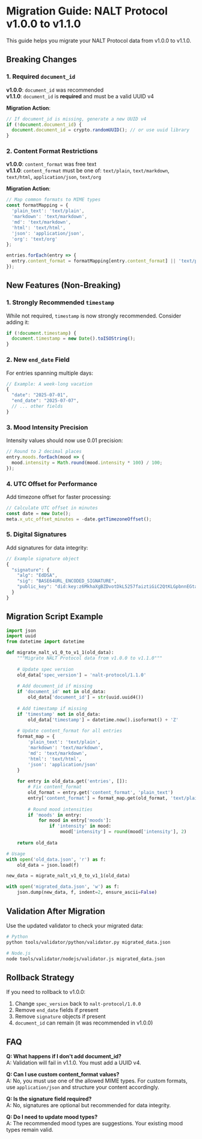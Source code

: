 # Migration Guide: NALT Protocol v1.0.0 to v1.1.0

This guide helps you migrate your NALT Protocol data from v1.0.0 to v1.1.0.

## Breaking Changes

### 1. Required `document_id`
**v1.0.0**: `document_id` was recommended  
**v1.1.0**: `document_id` is **required** and must be a valid UUID v4

**Migration Action**:
```javascript
// If document_id is missing, generate a new UUID v4
if (!document.document_id) {
  document.document_id = crypto.randomUUID(); // or use uuid library
}
```

### 2. Content Format Restrictions
**v1.0.0**: `content_format` was free text  
**v1.1.0**: `content_format` must be one of: `text/plain`, `text/markdown`, `text/html`, `application/json`, `text/org`

**Migration Action**:
```javascript
// Map common formats to MIME types
const formatMapping = {
  'plain_text': 'text/plain',
  'markdown': 'text/markdown',
  'md': 'text/markdown',
  'html': 'text/html',
  'json': 'application/json',
  'org': 'text/org'
};

entries.forEach(entry => {
  entry.content_format = formatMapping[entry.content_format] || 'text/plain';
});
```

## New Features (Non-Breaking)

### 1. Strongly Recommended `timestamp`
While not required, `timestamp` is now strongly recommended. Consider adding it:

```javascript
if (!document.timestamp) {
  document.timestamp = new Date().toISOString();
}
```

### 2. New `end_date` Field
For entries spanning multiple days:

```javascript
// Example: A week-long vacation
{
  "date": "2025-07-01",
  "end_date": "2025-07-07",
  // ... other fields
}
```

### 3. Mood Intensity Precision
Intensity values should now use 0.01 precision:

```javascript
// Round to 2 decimal places
entry.moods.forEach(mood => {
  mood.intensity = Math.round(mood.intensity * 100) / 100;
});
```

### 4. UTC Offset for Performance
Add timezone offset for faster processing:

```javascript
// Calculate UTC offset in minutes
const date = new Date();
meta.x_utc_offset_minutes = -date.getTimezoneOffset();
```

### 5. Digital Signatures
Add signatures for data integrity:

```javascript
// Example signature object
{
  "signature": {
    "alg": "EdDSA",
    "sig": "BASE64URL_ENCODED_SIGNATURE",
    "public_key": "did:key:z6MkhaXgBZDvotDkL5257faiztiGiC2QtKLGpbnnEGta2doK"
  }
}
```

## Migration Script Example

```python
import json
import uuid
from datetime import datetime

def migrate_nalt_v1_0_to_v1_1(old_data):
    """Migrate NALT Protocol data from v1.0.0 to v1.1.0"""
    
    # Update spec version
    old_data['spec_version'] = 'nalt-protocol/1.1.0'
    
    # Add document_id if missing
    if 'document_id' not in old_data:
        old_data['document_id'] = str(uuid.uuid4())
    
    # Add timestamp if missing
    if 'timestamp' not in old_data:
        old_data['timestamp'] = datetime.now().isoformat() + 'Z'
    
    # Update content_format for all entries
    format_map = {
        'plain_text': 'text/plain',
        'markdown': 'text/markdown',
        'md': 'text/markdown',
        'html': 'text/html',
        'json': 'application/json'
    }
    
    for entry in old_data.get('entries', []):
        # Fix content_format
        old_format = entry.get('content_format', 'plain_text')
        entry['content_format'] = format_map.get(old_format, 'text/plain')
        
        # Round mood intensities
        if 'moods' in entry:
            for mood in entry['moods']:
                if 'intensity' in mood:
                    mood['intensity'] = round(mood['intensity'], 2)
    
    return old_data

# Usage
with open('old_data.json', 'r') as f:
    old_data = json.load(f)

new_data = migrate_nalt_v1_0_to_v1_1(old_data)

with open('migrated_data.json', 'w') as f:
    json.dump(new_data, f, indent=2, ensure_ascii=False)
```

## Validation After Migration

Use the updated validator to check your migrated data:

```bash
# Python
python tools/validator/python/validator.py migrated_data.json

# Node.js
node tools/validator/nodejs/validator.js migrated_data.json
```

## Rollback Strategy

If you need to rollback to v1.0.0:

1. Change `spec_version` back to `nalt-protocol/1.0.0`
2. Remove `end_date` fields if present
3. Remove `signature` objects if present
4. `document_id` can remain (it was recommended in v1.0.0)

## FAQ

**Q: What happens if I don't add document_id?**  
A: Validation will fail in v1.1.0. You must add a UUID v4.

**Q: Can I use custom content_format values?**  
A: No, you must use one of the allowed MIME types. For custom formats, use `application/json` and structure your content accordingly.

**Q: Is the signature field required?**  
A: No, signatures are optional but recommended for data integrity.

**Q: Do I need to update mood types?**  
A: The recommended mood types are suggestions. Your existing mood types remain valid.